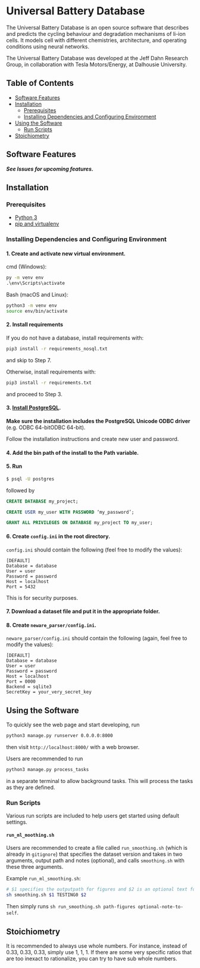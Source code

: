 # Universal Battery Database

The Universal Battery Database is an open source software that describes and predicts the cycling behaviour and degradation mechanisms of li-ion cells. It models cell with different chemistries, architecture, and operating conditions using neural networks.

The Universal Battery Database was developed at the Jeff Dahn Research Group, in collaboration with Tesla Motors/Energy, at Dalhousie University.

## Table of Contents

- [Software Features](#software-features)
- [Installation](#installation)
  * [Prerequisites](#prerequisites)
  * [Installing Dependencies and Configuring Environment](#installing-dependencies-and-configuring-environment)
- [Using the Software](#using-the-software)
  * [Run Scripts](#run-scripts)
- [Stoichiometry](#stoichiometry)

## Software Features

***See Issues for upcoming features.***

## Installation

### Prerequisites

- [Python 3](https://www.python.org/downloads/)
- [pip and virtualenv](https://packaging.python.org/guides/installing-using-pip-and-virtual-environments/)


### Installing Dependencies and Configuring Environment

#### 1. Create and activate new virtual environment.

cmd (Windows):
```cmd
py -m venv env
.\env\Scripts\activate
```

Bash (macOS and Linux):
```bash
python3 -m venv env
source env/bin/activate
```

#### 2. Install requirements

If you do not have a database, install requirements with:
```bash
pip3 install -r requirements_nosql.txt
```
and skip to Step 7.

Otherwise, install requirements with:
```bash
pip3 install -r requirements.txt
```
and proceed to Step 3.


#### 3. [Install PostgreSQL](https://www.2ndquadrant.com/en/blog/pginstaller-install-postgresql/).

**Make sure the installation includes the PostgreSQL Unicode ODBC driver** (e.g. ODBC 64-bitODBC 64-bit).

Follow the installation instructions and create new user and password.

#### 4. Add the bin path of the install to the Path variable.

#### 5. Run

```bash
$ psql -U postgres
```
followed by

```sql
CREATE DATABASE my_project;

CREATE USER my_user WITH PASSWORD ‘my_password’;

GRANT ALL PRIVILEGES ON DATABASE my_project TO my_user;
```


#### 6. Create `config.ini` in the root directory.

`config.ini` should contain the following (feel free to modify the values):

```
[DEFAULT]
Database = database
User = user
Password = password
Host = localhost
Port = 5432
```

This is for security purposes.

#### 7. Download a dataset file and put it in the appropriate folder.

#### 8. Create `neware_parser/config.ini`.

`neware_parser/config.ini` should contain the following (again, feel free to modify the values):

```
[DEFAULT]
Database = database
User = user
Password = password
Host = localhost
Port = 0000
Backend = sqlite3
SecretKey = your_very_secret_key
```


## Using the Software

To quickly see the web page and start developing, run
```bash
python3 manage.py runserver 0.0.0.0:8000
```
then visit `http://localhost:8000/` with a web browser.

Users are recommended to run
```bash
python3 manage.py process_tasks
```
in a separate terminal to allow background tasks. This will process the tasks as they are defined.

### Run Scripts

Various run scripts are included to help users get started using default settings.

#### `run_ml_moothing.sh`

Users are recommended to create a file called `run_smoothing.sh` (which is already in `gitignore`) that specifies the dataset version and takes in two arguments, output path and notes (optional), and calls `smoothing.sh` with these three arguments.

Example `run_ml_smoothing.sh`:
```bash
# $1 specifies the outputpath for figures and $2 is an optional text for notes
sh smoothing.sh $1 TESTING0 $2
```

Then simply runs `sh run_smoothing.sh path-figures optional-note-to-self`.



## Stoichiometry
It is recommended to always use whole numbers. For instance, instead of 0.33, 0.33, 0.33, simply use 1, 1, 1. If there are some very specific ratios that are too inexact to rationalize, you can try to have sub whole numbers.